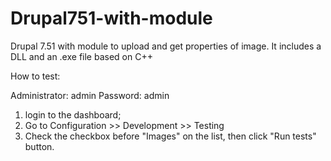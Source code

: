 # Drupal751-with-module
Drupal 7.51 with module to upload and get properties of image. It includes a DLL and an .exe file based on C++

How to test:

Administrator: admin
Password: admin

1) login to the dashboard;
2) Go to Configuration >> Development >> Testing
3) Check the checkbox before "Images" on the list, then click "Run tests" button. 
